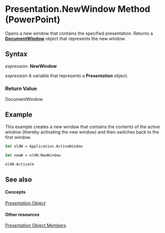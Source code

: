 
# Presentation.NewWindow Method (PowerPoint)

 Opens a new window that contains the specified presentation. Returns a **[DocumentWindow](567c5e66-8d68-a868-4072-b5358cf69546.md)** object that represents the new window.


## Syntax

 _expression_. **NewWindow**

 _expression_ A variable that represents a **Presentation** object.


### Return Value

DocumentWindow


## Example

This example creates a new window that contains the contents of the active window (thereby activating the new window) and then switches back to the first window.


```vb
Set oldW = Application.ActiveWindow

Set newW = oldW.NewWindow

oldW.Activate
```


## See also


#### Concepts


[Presentation Object](ec75cf52-69f8-d35b-0a26-4a8da8a9683f.md)
#### Other resources


[Presentation Object Members](b3538c7e-5fd9-d34d-ab5c-0105dbd516d0.md)
